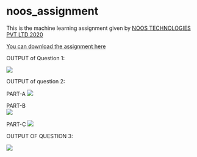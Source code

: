 # noos_assignment
This is the machine learning assignment given by  [NOOS TECHNOLOGIES PVT LTD 2020](https://www.noostechnologies.com)

[You can download the assignment here](https://docs.google.com/document/d/1G39v-A2zNr20DGWIodXSDFPPOpQIFNutns-thc7wwQk/edit#)

OUTPUT of Question 1:

<image src ="output image/save.png">
  
  OUTPUT of question 2:
  
  PART-A
 <image src ="output image/IMG_4181.JPG">
 <br> 
 
 PART-B  
 <image src ="output image/IMG_4182.JPG">
  <br>
  
  PART-C
  <image src ="output image/IMG_4183.JPG">
  <br>
  
 OUTPUT OF QUESTION 3:
 
 <image src ="output image/IMG_4457.JPG">
 
